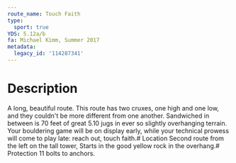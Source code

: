 ```yaml
---
route_name: Touch Faith
type:
  sport: true
YDS: 5.12a/b
fa: Michael Kimm, Summer 2017
metadata:
  legacy_id: '114287341'
---
```

# Description
A long, beautiful route. This route has two cruxes, one high and one low, and they couldn't be more different from one another. Sandwiched in between is 70 feet of great 5.10 jugs in ever so slightly overhanging terrain. Your bouldering game will be on display early, while your technical prowess will come to play late: reach out, touch faith.# Location
Second route from the left on the tall tower, Starts in the good yellow rock in the overhang.# Protection
11 bolts to anchors.